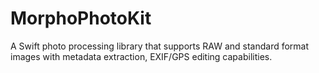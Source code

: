 # MorphoPhotoKit
A Swift photo processing library that supports RAW and standard format images with metadata extraction, EXIF/GPS editing capabilities.
